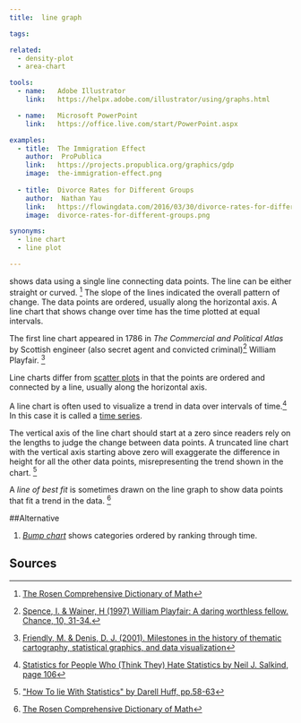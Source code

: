 ```yaml
---
title:  line graph

tags:

related:
  - density-plot
  - area-chart

tools:
  - name:   Adobe Illustrator
    link:   https://helpx.adobe.com/illustrator/using/graphs.html

  - name:   Microsoft PowerPoint
    link:   https://office.live.com/start/PowerPoint.aspx

examples:
  - title:  The Immigration Effect
    author:  ProPublica
    link:   https://projects.propublica.org/graphics/gdp
    image:  the-immigration-effect.png
  
  - title:  Divorce Rates for Different Groups
    author:  Nathan Yau
    link:   https://flowingdata.com/2016/03/30/divorce-rates-for-different-groups/
    image:  divorce-rates-for-different-groups.png

synonyms: 
  - line chart
  - line plot

---
```


shows data using a single line connecting data points. The line can be either straight or curved. [^rosen] The slope of the lines indicated the overall pattern of change. The data points are ordered, usually along the horizontal axis. A line chart that shows change over time has the time plotted at equal intervals.

<!--more-->

The first line chart appeared in 1786 in *The Commercial and Political Atlas* by Scottish engineer (also secret agent and convicted criminal)[^spence] William Playfair. [^friendly]

 Line charts differ from [scatter plots](/scatter-plot) in that the points are ordered and connected by a line, usually along the horizontal axis. 
 
 A line chart is often used to visualize a trend in data over intervals of time.[^salkind] In this case it is called a [time series](/time-series).
 
 The vertical axis of the line chart should start at a zero since readers rely on the lengths to judge the change between data points. A truncated line chart with the vertical axis starting above zero will exaggerate the difference in height for all the other data points, misrepresenting the trend shown in the chart. [^huff]
 
 A *line of best fit* is sometimes drawn on the line graph to show data points that fit a trend in the data. [^rosen]
 
 
##Alternative
1. [*Bump chart*](/bump-chart) shows categories ordered by ranking through time.

## Sources
[^rosen]: [The Rosen Comprehensive Dictionary of Math](https://books.google.fr/books?id=i8sjJ1pFgIEC)
[^spence]: [Spence, I. & Wainer, H (1997) William Playfair: A daring worthless fellow. Chance, 10, 31-34.](http://www.psych.utoronto.ca/users/spence/Spence_Wainer_1997b.pdf)
[^friendly]: [Friendly, M. & Denis, D. J. (2001). Milestones in the history of thematic cartography, statistical graphics, and data visualization](http://www.math.yorku.ca/SCS/Gallery/milestone/milestone.pdf)
[^salkind]: [Statistics for People Who (Think They) Hate Statistics by Neil J. Salkind, page 106](https://books.google.com/books?id=kIVf6uD3m30C)
[^huff]: ["How To lie With Statistics" by Darell Huff, pp.58-63](https://archive.org/details/HowToLieWithStatistics)

